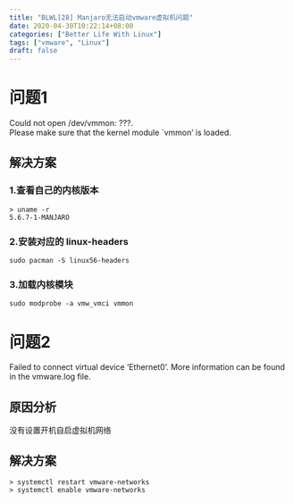 ```yaml
---
title: "BLWL[28] Manjaro无法启动vmware虚拟机问题"
date: 2020-04-30T10:22:14+08:00
categories: ["Better Life With Linux"]
tags: ["vmware", "Linux"]
draft: false
---
```


# 问题1
Could not open /dev/vmmon: ???.     
Please make sure that the kernel module `vmmon’ is loaded.      

## 解决方案
### 1.查看自己的内核版本

    > uname -r
    5.6.7-1-MANJARO

### 2.安装对应的 linux-headers
    
    sudo pacman -S linux56-headers

### 3.加载内核模块
    
    sudo modprobe -a vmw_vmci vmmon

# 问题2
Failed to connect virtual device ‘Ethernet0’. More information can be found in the vmware.log file.     

## 原因分析
没有设置开机自启虚拟机网络      

## 解决方案

    > systemctl restart vmware-networks
    > systemctl enable vmware-networks
